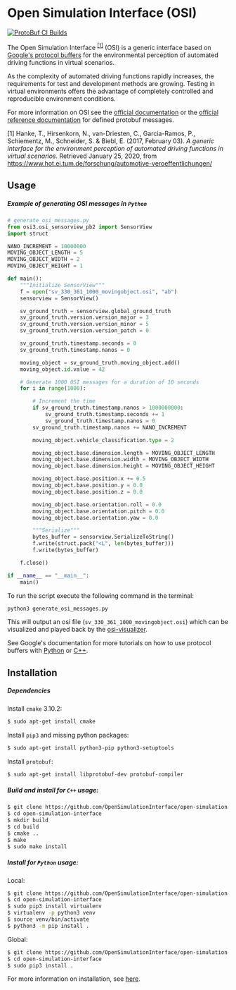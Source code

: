 Open Simulation Interface (OSI)
===============================

[![ProtoBuf CI Builds](https://github.com/OpenSimulationInterface/open-simulation-interface/actions/workflows/protobuf.yml/badge.svg)](https://github.com/OpenSimulationInterface/open-simulation-interface/actions/workflows/protobuf.yml)

The Open Simulation Interface <sup>[[1]](https://www.hot.ei.tum.de/forschung/automotive-veroeffentlichungen/)</sup> (OSI) is a generic interface based on [Google's protocol buffers](https://developers.google.com/protocol-buffers/) for the environmental perception of automated driving functions in virtual scenarios.

As the complexity of automated driving functions rapidly increases, the requirements for test and development methods are growing. Testing in virtual environments offers the advantage of completely controlled and reproducible environment conditions.

For more information on OSI see the [official documentation](https://opensimulationinterface.github.io/osi-documentation/) or the [official reference documentation](https://opensimulationinterface.github.io/open-simulation-interface/) for defined protobuf messages.

<!-- TODO: Update with new Antora hosting -->

[1] Hanke, T., Hirsenkorn, N., van-Driesten, C., Garcia-Ramos, P., Schiementz, M., Schneider, S. & Biebl, E. (2017, February 03). *A generic interface for the environment perception of automated driving functions in virtual scenarios.* Retrieved January 25, 2020, from https://www.hot.ei.tum.de/forschung/automotive-veroeffentlichungen/

## Usage
##### Example of generating OSI messages in `Python`
```python
# generate_osi_messages.py
from osi3.osi_sensorview_pb2 import SensorView
import struct

NANO_INCREMENT = 10000000
MOVING_OBJECT_LENGTH = 5
MOVING_OBJECT_WIDTH = 2
MOVING_OBJECT_HEIGHT = 1

def main():
    """Initialize SensorView"""
    f = open("sv_330_361_1000_movingobject.osi", "ab")
    sensorview = SensorView()

    sv_ground_truth = sensorview.global_ground_truth
    sv_ground_truth.version.version_major = 3
    sv_ground_truth.version.version_minor = 5
    sv_ground_truth.version.version_patch = 0

    sv_ground_truth.timestamp.seconds = 0
    sv_ground_truth.timestamp.nanos = 0

    moving_object = sv_ground_truth.moving_object.add()
    moving_object.id.value = 42

    # Generate 1000 OSI messages for a duration of 10 seconds
    for i in range(1000):

        # Increment the time
        if sv_ground_truth.timestamp.nanos > 1000000000:
            sv_ground_truth.timestamp.seconds += 1
            sv_ground_truth.timestamp.nanos = 0
        sv_ground_truth.timestamp.nanos += NANO_INCREMENT

        moving_object.vehicle_classification.type = 2

        moving_object.base.dimension.length = MOVING_OBJECT_LENGTH
        moving_object.base.dimension.width = MOVING_OBJECT_WIDTH
        moving_object.base.dimension.height = MOVING_OBJECT_HEIGHT

        moving_object.base.position.x += 0.5
        moving_object.base.position.y = 0.0
        moving_object.base.position.z = 0.0

        moving_object.base.orientation.roll = 0.0
        moving_object.base.orientation.pitch = 0.0
        moving_object.base.orientation.yaw = 0.0

        """Serialize"""
        bytes_buffer = sensorview.SerializeToString()
        f.write(struct.pack("<L", len(bytes_buffer)))
        f.write(bytes_buffer)

    f.close()

if __name__ == "__main__":
    main()
```

To run the script execute the following command in the terminal:
```bash
python3 generate_osi_messages.py
```

This will output an osi file (`sv_330_361_1000_movingobject.osi`) which can be visualized and played back by the [osi-visualizer](https://github.com/OpenSimulationInterface/osi-visualizer).

See Google's documentation for more tutorials on how to use protocol buffers with [Python](https://developers.google.com/protocol-buffers/docs/pythontutorial) or [C++](https://developers.google.com/protocol-buffers/docs/cpptutorial).
## Installation
##### Dependencies
Install `cmake` 3.10.2:
```bash
$ sudo apt-get install cmake
```
Install `pip3` and missing python packages:
```bash
$ sudo apt-get install python3-pip python3-setuptools
```
Install `protobuf`:
```bash
$ sudo apt-get install libprotobuf-dev protobuf-compiler
```


##### Build and install for `C++` usage:
```bash
$ git clone https://github.com/OpenSimulationInterface/open-simulation-interface.git
$ cd open-simulation-interface
$ mkdir build
$ cd build
$ cmake ..
$ make
$ sudo make install
```

##### Install for `Python` usage:
Local:
```bash
$ git clone https://github.com/OpenSimulationInterface/open-simulation-interface.git
$ cd open-simulation-interface
$ sudo pip3 install virtualenv
$ virtualenv -p python3 venv
$ source venv/bin/activate
$ python3 -m pip install .
```

Global:
```bash
$ git clone https://github.com/OpenSimulationInterface/open-simulation-interface.git
$ cd open-simulation-interface
$ sudo pip3 install .
```
For more information on installation, see [here](https://opensimulationinterface.github.io/osi-documentation/#_setting_up_osi).
